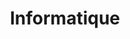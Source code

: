 ---
title: Informatique
category: Informatique
description: "De l'informatique et de la programmation, un peu de geek-attitude."
---